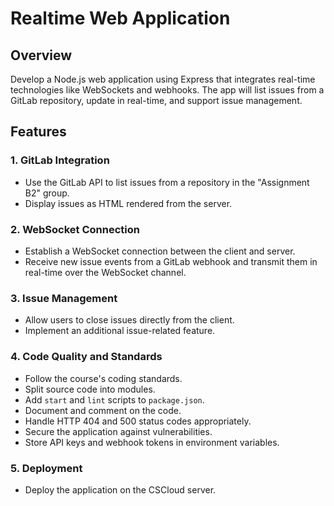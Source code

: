 # Realtime Web Application

## Overview  
Develop a Node.js web application using Express that integrates real-time technologies like WebSockets and webhooks. The app will list issues from a GitLab repository, update in real-time, and support issue management.

## Features  
### **1. GitLab Integration**  
- Use the GitLab API to list issues from a repository in the "Assignment B2" group.  
- Display issues as HTML rendered from the server.  

### **2. WebSocket Connection**  
- Establish a WebSocket connection between the client and server.  
- Receive new issue events from a GitLab webhook and transmit them in real-time over the WebSocket channel.  

### **3. Issue Management**  
- Allow users to close issues directly from the client.  
- Implement an additional issue-related feature.  

### **4. Code Quality and Standards**  
- Follow the course's coding standards.  
- Split source code into modules.  
- Add `start` and `lint` scripts to `package.json`.  
- Document and comment on the code.  
- Handle HTTP 404 and 500 status codes appropriately.  
- Secure the application against vulnerabilities.  
- Store API keys and webhook tokens in environment variables.  

### **5. Deployment**  
- Deploy the application on the CSCloud server.
